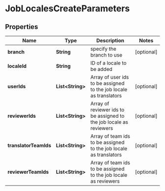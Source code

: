 

# JobLocalesCreateParameters

## Properties

Name | Type | Description | Notes
------------ | ------------- | ------------- | -------------
**branch** | **String** | specify the branch to use |  [optional]
**localeId** | **String** | ID of a locale to be added | 
**userIds** | **List&lt;String&gt;** | Array of user ids to be assigned to the job locale as translators |  [optional]
**reviewerIds** | **List&lt;String&gt;** | Array of reviewer ids to be assigned to the job locale as reviewers |  [optional]
**translatorTeamIds** | **List&lt;String&gt;** | Array of team ids to be assigned to the job locale as translators |  [optional]
**reviewerTeamIds** | **List&lt;String&gt;** | Array of team ids to be assigned to the job locale as reviewers |  [optional]



